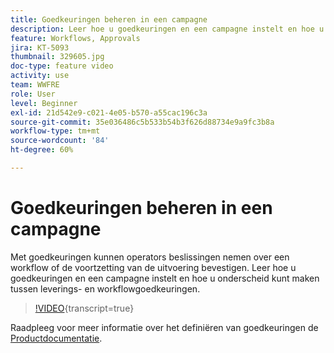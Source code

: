 ```yaml
---
title: Goedkeuringen beheren in een campagne
description: Leer hoe u goedkeuringen en een campagne instelt en hoe u onderscheid kunt maken tussen leverings- en workflowgoedkeuringen.
feature: Workflows, Approvals
jira: KT-5093
thumbnail: 329605.jpg
doc-type: feature video
activity: use
team: WWFRE
role: User
level: Beginner
exl-id: 21d542e9-c021-4e05-b570-a55cac196c3a
source-git-commit: 35e036486c5b533b54b3f626d88734e9a9fc3b8a
workflow-type: tm+mt
source-wordcount: '84'
ht-degree: 60%

---
```


# Goedkeuringen beheren in een campagne

Met goedkeuringen kunnen operators beslissingen nemen over een workflow of de voortzetting van de uitvoering bevestigen.
Leer hoe u goedkeuringen en een campagne instelt en hoe u onderscheid kunt maken tussen leverings- en workflowgoedkeuringen.

>[!VIDEO](https://video.tv.adobe.com/v/3452619?quality=12&learn=on&captions=dut){transcript=true}

Raadpleeg voor meer informatie over het definiëren van goedkeuringen de [Productdocumentatie](https://experienceleague.adobe.com/docs/campaign-classic/using/automating-with-workflows/executing-a-workflow/defining-approvals.html?lang=nl-NL#sending-emails).

